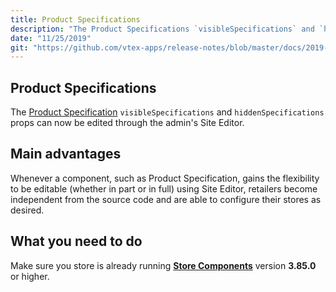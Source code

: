 ```yaml
---
title: Product Specifications
description: "The Product Specifications `visibleSpecifications` and `hiddenSpecifications` props can now be edited using the admin's Site Editor. This Site Editor never tires of being a hero for code-less people, for real..."
date: "11/25/2019"
git: "https://github.com/vtex-apps/release-notes/blob/master/docs/2019-week-45-46/product-specifications.md"
---
```


## Product Specifications

The [Product Specification](https://vtex.io/docs/components/product/vtex.store-components/product-specifications) `visibleSpecifications` and `hiddenSpecifications` props can now be edited through the admin's Site Editor. 

## Main advantages

Whenever a component, such as Product Specification, gains the flexibility to be editable (whether in part or in full) using Site Editor, retailers become independent from the source code and are able to configure their stores as desired.

## What you need to do 

Make sure you store is already running [**Store Components**](https://vtex.io/docs/app/vtex.store-components) version **3.85.0** or higher.
